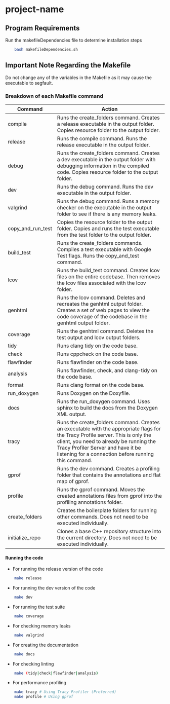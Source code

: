 # project-name

## Program Requirements

Run the makefileDependencies file to determine installation steps

```bash
    bash makefileDependencies.sh
```

## Important Note Regarding the Makefile

Do not change any of the variables in the Makefile as it may cause the executable to segfault.

### Breakdown of each Makefile command

| Command                    | Action           |
| -------                    | -----------      |
| compile                    | Runs the create_folders command. Creates a release executable in the output folder. Copies resource folder to the output folder. |
| release                    | Runs the compile command. Runs the release executable in the output folder. |
| debug                      | Runs the create_folders command. Creates a dev executable in the output folder with debugging information in the compiled code. Copies resource folder to the output folder. |
| dev                        | Runs the debug command. Runs the dev executable in the output folder. |
| valgrind                   | Runs the debug command. Runs a memory checker on the executable in the output folder to see if there is any memory leaks. |
| copy_and_run_test          | Copies the resource folder to the output folder. Copies and runs the test executable from the test folder to the output folder. |
| build_test                 | Runs the create_folders commands. Compiles a test executable with Google Test flags. Runs the copy_and_test command. |
| lcov                       | Runs the build_test command. Creates lcov files on the entire codebase. Then removes the lcov files associated with the lcov folder. |
| genhtml                    | Runs the lcov command. Deletes and recreates the genhtml output folder. Creates a set of web pages to view the code coverage of the codebase in the genhtml output folder. |
| coverage                   | Runs the genhtml command. Deletes the test output and lcov output folders. |
| tidy                       | Runs clang tidy on the code base. |
| check                      | Runs cppcheck on the code base. |
| flawfinder                 | Runs flawfinder on the code base. |
| analysis                   | Runs flawfinder, check, and clang-tidy on the code base. |
| format                     | Runs clang format on the code base. |
| run_doxygen                | Runs Doxygen on the Doxyfile. |
| docs                       | Runs the run_doxygen command. Uses sphinx to build the docs from the Doxygen XML output. |
| tracy                      | Runs the create_folders command. Creates an executable with the appropriate flags for the Tracy Profile server. This is only the client, you need to already be running the Tracy Profiler Server and have it be listening for a connection before running this command. |
| gprof                      | Runs the dev command. Creates a profiling folder that contains the annotations and flat map of gprof.                    |
| profile                    | Runs the gprof command. Moves the created annotations files from gprof into the profiling annotations folder.                    |
| create_folders             | Creates the boilerplate folders for running other commands. Does not need to be executed individually. |
| initialize_repo            | Clones a base C++ repository structure into the current directory. Does not need to be executed individually. |

#### Running the code

- For running the release version of the code

```bash
    make release
```

- For running the dev version of the code

```bash
    make dev
```

- For running the test suite

```bash
    make coverage
```

- For checking memory leaks

```bash
    make valgrind
```

- For creating the documentation

```bash
    make docs
```

- For checking linting

```bash
    make (tidy|check|flawfinder|analysis)
```

- For performance profiling

```bash
    make tracy # Using Tracy Profiler (Preferred)
    make profile # Using gprof
```
